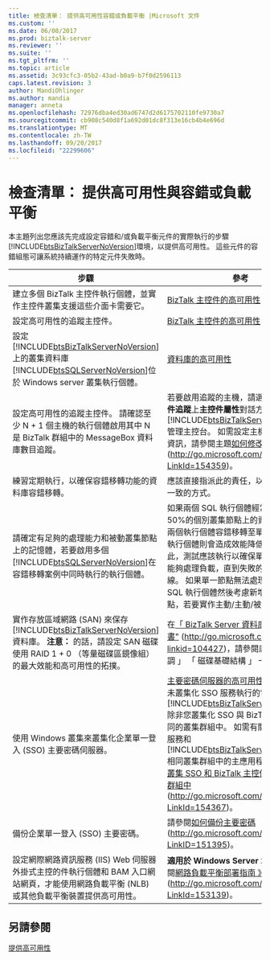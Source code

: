```yaml
---
title: 檢查清單： 提供高可用性容錯或負載平衡 |Microsoft 文件
ms.custom: ''
ms.date: 06/08/2017
ms.prod: biztalk-server
ms.reviewer: ''
ms.suite: ''
ms.tgt_pltfrm: ''
ms.topic: article
ms.assetid: 3c93cfc3-05b2-43ad-b0a9-b7f0d2596113
caps.latest.revision: 3
author: MandiOhlinger
ms.author: mandia
manager: anneta
ms.openlocfilehash: 72976dba4ed30ad6747d2d6175702110fe9730a7
ms.sourcegitcommit: cb908c540d8f1a692d01dc8f313e16cb4b4e696d
ms.translationtype: MT
ms.contentlocale: zh-TW
ms.lasthandoff: 09/20/2017
ms.locfileid: "22299606"
---
```

# <a name="checklist-providing-high-availability-with-fault-tolerance-or-load-balancing"></a>檢查清單： 提供高可用性與容錯或負載平衡
本主題列出您應該先完成設定容錯和/或負載平衡元件的實際執行的步驟[!INCLUDE[btsBizTalkServerNoVersion](../includes/btsbiztalkservernoversion-md.md)]環境，以提供高可用性。 這些元件的容錯組態可讓系統持續運作的特定元件失敗時。  
  
|步驟|參考|  
|-----------|---------------|  
|建立多個 BizTalk 主控件執行個體，並實作主控件叢集支援這些介面卡需要它。|[BizTalk 主控件的高可用性](../technical-guides/high-availability-for-biztalk-hosts.md)|  
|設定高可用性的追蹤主控件。|[BizTalk 主控件的高可用性](../technical-guides/high-availability-for-biztalk-hosts.md)|  
|設定[!INCLUDE[btsBizTalkServerNoVersion](../includes/btsbiztalkservernoversion-md.md)]上的叢集資料庫[!INCLUDE[btsSQLServerNoVersion](../includes/btssqlservernoversion-md.md)]位於 Windows server 叢集執行個體。|[資料庫的高可用性](../technical-guides/high-availability-for-databases.md)|  
|設定高可用性的追蹤主控件。 請確認至少 N + 1 個主機的執行個體啟用其中 N 是 BizTalk 群組中的 MessageBox 資料庫數目追蹤。|若要啟用追蹤的主機，請選取 **允許主控件追蹤**上**主控件屬性**對話方塊可從[!INCLUDE[btsBizTalkServerNoVersion](../includes/btsbiztalkservernoversion-md.md)]管理主控台。 如需設定主機內容的詳細資訊，請參閱主題[如何修改主機內容](http://go.microsoft.com/fwlink/?LinkId=154359)(http://go.microsoft.com/fwlink/?LinkId=154359)。|  
|練習定期執行，以確保容錯移轉功能的資料庫容錯移轉。|應該直接指派此的責任，以確保這會對以一致的方式。|  
|請確定有足夠的處理能力和被動叢集節點上的記憶體，若要啟用多個[!INCLUDE[btsSQLServerNoVersion](../includes/btssqlservernoversion-md.md)]在容錯移轉案例中同時執行的執行個體。|如果兩個 SQL 執行個體經常會使用超過 50%的個別叢集節點上的資源，然後當兩個執行個體容錯移轉至單一節點，每個執行個體則會造成效能降低的問題。 因此，測試應該執行以確保單一叢集節點都能夠處理負載，直到失敗的節點恢復上線。 如果單一節點無法處理負載的兩個 SQL 執行個體然後考慮新增其他叢集節點，若要實作主動/主動/被動叢集拓撲。|  
|實作存放區域網路 (SAN) 來保存[!INCLUDE[btsBizTalkServerNoVersion](../includes/btsbiztalkservernoversion-md.md)]資料庫。 **注意：** 的話，請設定 SAN 磁碟使用 RAID 1 + 0 （等量磁碟區鏡像組） 的最大效能和高可用性的拓撲。|在[「 BizTalk Server 資料庫最佳化白皮書"](http://go.microsoft.com/fwlink/?linkid=104427) (http://go.microsoft.com/fwlink/?linkid=104427)，請參閱底下 「 效能微調 」 「 磁碟基礎結構 」 一節。|  
|使用 Windows 叢集來叢集化企業單一登入 (SSO) 主要密碼伺服器。|[主要密碼伺服器的高可用性](../technical-guides/high-availability-for-the-master-secret-server.md)**附註：** 執行未叢集化 SSO 服務執行的電腦上[!INCLUDE[btsBizTalkServerNoVersion](../includes/btsbiztalkservernoversion-md.md)]除非您叢集化 SSO 與 BizTalk 主控件相同的叢集群組中。 如需有關叢集化 SSO 服務和[!INCLUDE[btsBizTalkServerNoVersion](../includes/btsbiztalkservernoversion-md.md)]相同叢集群組中的主應用程式請參閱[如何叢集 SSO 和 BizTalk 主控件相同的叢集群組中](http://go.microsoft.com/fwlink/?LinkId=154367)(http://go.microsoft.com/fwlink/?LinkId=154367)。|  
|備份企業單一登入 (SSO) 主要密碼。|請參閱[如何備份主要密碼](http://go.microsoft.com/fwlink/?LinkID=151395)(http://go.microsoft.com/fwlink/?LinkID=151395)。|  
|設定網際網路資訊服務 (IIS) Web 伺服器外掛式主控的件執行個體和 BAM 入口網站網頁，才能使用網路負載平衡 (NLB) 或其他負載平衡裝置提供高可用性。|**適用於 Windows Server 2008**： 請參閱[網路負載平衡部署指南 》](http://go.microsoft.com/fwlink/?LinkId=153139) (http://go.microsoft.com/fwlink/?LinkId=153139)。|  
  
## <a name="see-also"></a>另請參閱  
 [提供高可用性](../technical-guides/providing-high-availability.md)